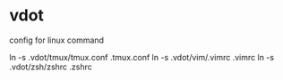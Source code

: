# vdot
config for linux command

ln -s .vdot/tmux/tmux.conf .tmux.conf
ln -s .vdot/vim/.vimrc .vimrc
ln -s .vdot/zsh/zshrc .zshrc
